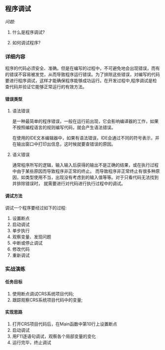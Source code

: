 ## 程序调试

*问题:* 

1. 什么是程序调试?

2. 如何调试程序?
    
### 详细内容

程序的代码必须安全、准确。但是在编写的过程中，不可避免地会出现错误，而有的错误不容易被发觉，从而导致程序运行错误。为了排除这些错误，对编写的代码要进行程序调试，这样才能确保程序能够成功运行。在开发过程中,程序调试是检查代码并验证它能够正常运行的有效方法。
    
#### 错误类型

1. 语法错误

    是一种最简单的程序错误，一般在运行前出现，它会影响编译器的工作，如果不按照编程语言的规则编写代码，就会产生语法错误。

    在使用的IDE文本编辑器中，如果有语法错误，IDE会通过不同的符号表示，并在输出窗口中打印出信息，这时候就要查错误的原因。

2. 语义错误

    通常程序所写的逻辑，输入输入后获得的输出不是正确的结果，或在执行过程中由于某些原因而导致程序非正常的终止。
    而导致程序非正常终止有很多种原因，如类型使用不当，出现没有考虑到的输入值等等。对于只看代码无法找到并排除错误时，
    就需要进行对代码进行执行过程中的调试。

#### 调试方法

调试一个程序要经过如下的过程:

1. 设置断点
2. 启动调试
3. 单步执行
4. 观察变量、发现问题
5. 中断或停止调试
6. 修改代码
7. 重新调试
    
### 实战演练

#### 任务目标
    
1. 使用断点调试CRS系统项目代码;
2. 跟踪观察CRS系统项目代码中的变量;

#### 实现思路

1. 打开CRS项目代码后，在Main函数中第10行上设置断点
2. 启动调试
3. 用F11逐语句调试，观察各个局部变量的变化
4. 运行完毕，终止调试
